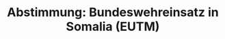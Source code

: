 ---
abstimmung:
  abstimmung: 1
  bundestagssitzung: 97
  datum: 26. März 2015
  legislaturperiode: 18
categories:
- Bundeswehr
- Ausland
data:
- title: Abstimmungsergebnis 20150326_1-data.pdf
  url: /res/abstimmungsliste/20150326_1-data.pdf
- title: Abstimmungsergebnis 20150326_1_xls-data.csv
  url: /res/abstimmungsliste/csv/20150326_1_xls-data.csv
documents:
- local: /res/abstimmungsdaten/018-097-01/1804203.pdf
  title: Drucksache 18/04203.pdf
  url: http://dip21.bundestag.de/dip21/btd/18/042/1804203.pdf
- local: /res/abstimmungsdaten/018-097-01/1804447.pdf
  title: Drucksache 18/04447.pdf
  url: http://dip21.bundestag.de/dip21/btd/18/044/1804447.pdf
ergebnis:
  cdu/csu:
    enthaltung: 0
    gesamt: 311
    ja: 284
    nein: 0
    nichtabgegeben: 27
    ungueltig: 0
  die.linke:
    enthaltung: 0
    gesamt: 64
    ja: 0
    nein: 60
    nichtabgegeben: 4
    ungueltig: 0
  file: 20150326_1_xls-data.csv
  gruenen:
    enthaltung: 7
    gesamt: 63
    ja: 0
    nein: 50
    nichtabgegeben: 6
    ungueltig: 0
  spd:
    enthaltung: 2
    gesamt: 193
    ja: 169
    nein: 5
    nichtabgegeben: 17
    ungueltig: 0
layout: abstimmung
links:
- title: https://www.bundestag.de/parlament/plenum/abstimmung/abstimmung?id=330
  url: https://www.bundestag.de/parlament/plenum/abstimmung/abstimmung?id=330
preview: 'Deutscher Bundestag


  97. Sitzung des Deutschen Bundestages

  am Donnerstag, 26.März 2015


  Endgültiges Ergebnis der Namentlichen Abstimmung Nr. 1


  Beschlussempfehlung des Auswärtigen Ausschusses (3. Ausschuss) zu dem Antrag der

  Bundesregierung

  Fortsetzung der Beteiligung bewaffneter deutscher Streitkräfte an der EU-geführten

  Ausbildungs- und Beratungsmission EUTM Somalia auf Grundlage des Ersuchens der

  somalischen Regierung mit Schreiben vom 27. November 2012 und 11. Januar 2013 sowie

  der Beschlüsse des Rates der Europäischen Union vom 15. Februar 2010 und 22. Januar

  2013 in Verbindung mit den Resolutionen 1872 (2009) und 2158 (2014) des

  Sicherheitsrates der Vereinten Nationen

  Drucksachen 18/4203 und 18/4447


  Abgegebene Stimmen insgesamt:


  577


  Nicht abgegebene Stimmen:

  Ja-Stimmen:


  54

  453


  Nein-Stimmen:


  115


  Enthaltungen:


  9


  Ungültige:


  0


  Berlin, den 26.03.2015


  Beginn: 15:32

  Ende: 15:35

  '
tags:
- Bundeswehr
- EUTM
- Somalia
- EU
- Ausbildung
- UN
title: 'Abstimmung: Bundeswehreinsatz in Somalia (EUTM)'
---